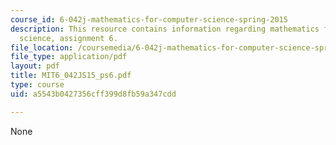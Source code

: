 ```yaml
---
course_id: 6-042j-mathematics-for-computer-science-spring-2015
description: This resource contains information regarding mathematics for computer
  science, assignment 6.
file_location: /coursemedia/6-042j-mathematics-for-computer-science-spring-2015/a5543b0427356cff399d8fb59a347cdd_MIT6_042JS15_ps6.pdf
file_type: application/pdf
layout: pdf
title: MIT6_042JS15_ps6.pdf
type: course
uid: a5543b0427356cff399d8fb59a347cdd

---
```

None